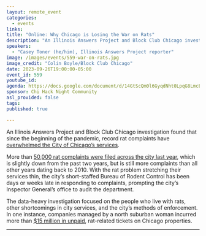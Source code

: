 ```yaml
---
layout: remote_event
categories:
  - events
links: 
title: "Online: Why Chicago is Losing the War on Rats"
description: "An Illinois Answers Project and Block Club Chicago investigation found that since the beginning of the pandemic, record rat complaints have overwhelmed the City of Chicago’s services. The data-heavy investigation focused on the people who live with rats, other shortcomings in city services, and the city’s methods of enforcement."
speakers:
  - "Casey Toner (he/him), Illinois Answers Project reporter"
image: /images/events/559-war-on-rats.jpg
image_credit: "Colin Boyle/Block Club Chicago"
date: 2023-09-26T19:00:00-05:00
event_id: 559
youtube_id: 
agenda: https://docs.google.com/document/d/14GtScQm0l6GyqdNht0LpqG8LmcEF7i3COjNJ06PaTj8/edit#
sponsor: Chi Hack Night Community
asl_provided: false
tags: 
published: true

---
```


An Illinois Answers Project and Block Club Chicago investigation found that since the beginning of the pandemic, record rat complaints have [overwhelmed the City of Chicago’s services](https://illinoisanswers.org/2023/08/31/why-chicago-is-losing-the-war-on-rats/#:~:text=The%20city%20bureau%20tapped%20to,a%20third%20of%20Chicago%20homes.). 

More than [50,000 rat complaints were filed across the city last year](https://illinoisanswers.org/2023/08/31/chicago-rat-complaints-map/), which is slightly down from the past two years, but is still more complaints than all other years dating back to 2010. With the rat problem stretching their services thin, the city’s short-staffed Bureau of Rodent Control has been days or weeks late in responding to complaints, prompting the city’s Inspector General’s office to audit the department.

The data-heavy investigation focused on the people who live with rats, other shortcomings in city services, and the city’s methods of enforcement. In one instance, companies managed by a north suburban woman incurred more than [$15 million in unpaid](https://illinoisanswers.org/2023/08/31/unpaid-rat-tickets/), rat-related tickets on Chicago properties.

---

